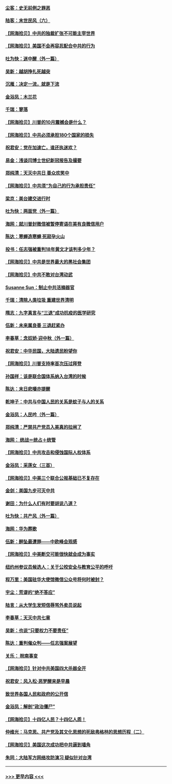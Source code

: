 #### [尘客：史无前例之罪恶](../pages/nsc993/n12435762.md?t=09281551) 
#### [陆客：末世民风（六）](../pages/nsc993/n12435354.md?t=09281551) 
#### [【网海拾贝】中共的独裁扩张不可能主宰世界](../pages/nsc993/n12435151.md?t=09281551) 
#### [【网海拾贝】美国不会再容忍配合中共的行为](../pages/nsc993/n12433808.md?t=09281551) 
#### [吐为快：迷中醒（外一篇）](../pages/nsc993/n12433585.md?t=09281551) 
#### [吴新：越胡挣扎死越突](../pages/nsc993/n12433562.md?t=09281551) 
#### [沉雁：决定一流，就是下流](../pages/nsc993/n12432128.md?t=09281551) 
#### [金浴凤：木兰花](../pages/nsc993/n12432124.md?t=09281551) 
#### [千瑞：寥落](../pages/nsc993/n12432071.md?t=09281551) 
#### [【网海拾贝】川普的10月震撼会是什么？](../pages/nsc993/n12431624.md?t=09281551) 
#### [【网海拾贝】中共必须承担180个国家的损失](../pages/nsc993/n12428893.md?t=09281551) 
#### [祝君安：党在加速亡，谁还执迷欢？](../pages/nsc993/n12428652.md?t=09281551) 
#### [易金：浅谈闫博士世纪新冠报告及撮要](../pages/nsc993/n12426822.md?t=09281551) 
#### [郑纯清：天灭中共日 善众欢笑中](../pages/nsc993/n12426784.md?t=09281551) 
#### [【网海拾贝】中共须“为自己的行为承担责任”](../pages/nsc993/n12426067.md?t=09281551) 
#### [梁京：美台建交进行时](../pages/nsc993/n12424066.md?t=09281551) 
#### [吐为快：两面党（外一篇）](../pages/nsc993/n12424043.md?t=09281551) 
#### [海网：就川普封微信被暂停寄语在美有良微信用户](../pages/nsc993/n12424021.md?t=09281551) 
#### [陈达：寒蝉造寒蝉 死寂孕火山](../pages/nsc993/n12423958.md?t=09281551) 
#### [投书：任志强被重判18年黄文才该判多少年？](../pages/nsc993/n12423672.md?t=09281551) 
#### [【网海拾贝】中共是世界最大的黑社会集团](../pages/nsc993/n12423543.md?t=09281551) 
#### [【网海拾贝】中共不敢对台湾动武](../pages/nsc993/n12421418.md?t=09281551) 
#### [Susanne Sun：制止中共活摘器官](../pages/nsc993/n12419654.md?t=09281551) 
#### [千瑞：清除人类垃圾 重建世界清明](../pages/nsc993/n12419414.md?t=09281551) 
#### [隋志：九字真言与“三退”成功抗疫的医学研究](../pages/nsc993/n12419248.md?t=09281551) 
#### [伍新：未来属良善 三退赶紧办](../pages/nsc993/n12418496.md?t=09281551) 
#### [李春草：念奴娇·迎中秋（外一篇）](../pages/nsc993/n12418465.md?t=09281551) 
#### [祝君安：中华民国，大陆遗民盼望你](../pages/nsc993/n12418089.md?t=09281551) 
#### [【网海拾贝】川普支持率首次压过拜登](../pages/nsc993/n12418050.md?t=09281551) 
#### [孙国祥：该是联合国体系纳入台湾的时候](../pages/nsc993/n12417369.md?t=09281551) 
#### [陈达：末日悲嚎亦提醒](../pages/nsc993/n12416736.md?t=09281551) 
#### [乾坤子：中共与中国人民的关系是蚊子与人的关系](../pages/nsc993/n12416632.md?t=09281551) 
#### [金浴凤：人民吟（外一篇）](../pages/nsc993/n12416567.md?t=09281551) 
#### [郑纯清：严禁共产党员入美真的拉闸了](../pages/nsc993/n12416550.md?t=09281551) 
#### [海网： 统战＝统占＋统管](../pages/nsc993/n12416404.md?t=09281551) 
#### [【网海拾贝】中共攻击和侵蚀国际人权体系](../pages/nsc993/n12416250.md?t=09281551) 
#### [金浴凤：采莲女（三首）](../pages/nsc993/n12415517.md?t=09281551) 
#### [【网海拾贝】中美三个联合公报基础已不复存在](../pages/nsc993/n12415054.md?t=09281551) 
#### [金剑：美国九步可灭中共](../pages/nsc993/n12413183.md?t=09281551) 
#### [谢田：为什么人们有时要胡说八道？](../pages/nsc993/n12411861.md?t=09281551) 
#### [吐为快：共产风（外一篇）](../pages/nsc993/n12411761.md?t=09281551) 
#### [海网：华为葬歌](../pages/nsc993/n12410381.md?t=09281551) 
#### [伍新：醉坠最遭罪——中欧峰会观感](../pages/nsc993/n12410364.md?t=09281551) 
#### [【网海拾贝】中美断交可能很快就会成为事实](../pages/nsc993/n12409495.md?t=09281551) 
#### [纽约州参议员候选人：关于公校安全与教育公平的呼吁](../pages/nsc993/n12409228.md?t=09281551) 
#### [程万里：美国驻华大使馆微信公众号将何时被封？](../pages/nsc993/n12407397.md?t=09281551) 
#### [宇尘：荒谬的“绝不答应”](../pages/nsc993/n12407360.md?t=09281551) 
#### [陆言：从大学生发短信辱骂外卖员说起](../pages/nsc993/n12407285.md?t=09281551) 
#### [李春草：天灭中共七章](../pages/nsc993/n12406988.md?t=09281551) 
#### [吴新：也说“只要权力不要责任”](../pages/nsc993/n12406966.md?t=09281551) 
#### [陈达：重判催众判——任志强案展望](../pages/nsc993/n12404540.md?t=09281551) 
#### [关乐： 皖南事变](../pages/nsc993/n12404288.md?t=09281551) 
#### [【网海拾贝】针对中共美国四大杀器全开](../pages/nsc993/n12404172.md?t=09281551) 
#### [祝君安：风入松‧恶梦醒来是早晨](../pages/nsc993/n12401953.md?t=09281551) 
#### [致世界各国人民和政府的公开信](../pages/nsc993/n12401824.md?t=09281551) 
#### [金浴凤：解剖“政治僵尸”](../pages/nsc993/n12401808.md?t=09281551) 
#### [【网海拾贝】十四亿人民？十四亿人质！](../pages/nsc993/n12401708.md?t=09281551) 
#### [仲维光：马克思、共产党及其文化思想的死敌弗格林的思想历程（二）](../pages/nsc993/n12399107.md?t=09281551) 
#### [【网海拾贝】美国这次成功把中共逼到墙角](../pages/nsc993/n12400173.md?t=09281551) 
#### [朱同：大陆军方网络攻防演习 疑似针对台湾](../pages/nsc993/n12399868.md?t=09281551) 

----
#### [ >>> 更早内容 <<< ](../indexes/nsc993-earlier.md)
